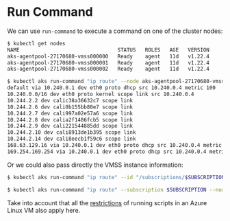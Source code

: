 # Run Command

We can use `run-command` to execute a command on one of the cluster nodes:

```bash
$ kubectl get nodes
NAME                                STATUS   ROLES   AGE   VERSION
aks-agentpool-27170680-vmss000000   Ready    agent   11d   v1.22.4
aks-agentpool-27170680-vmss000001   Ready    agent   11d   v1.22.4
aks-agentpool-27170680-vmss000002   Ready    agent   11d   v1.22.4

$ kubectl aks run-command "ip route" --node aks-agentpool-27170680-vmss000000
default via 10.240.0.1 dev eth0 proto dhcp src 10.240.0.4 metric 100
10.240.0.0/16 dev eth0 proto kernel scope link src 10.240.0.4
10.244.2.2 dev calic38a36632c7 scope link
10.244.2.6 dev cali0b155bb80e7 scope link
10.244.2.7 dev cali997a02e57a6 scope link
10.244.2.8 dev calia2f1486fcb5 scope link
10.244.2.9 dev cali221544885dd scope link
10.244.2.10 dev cali8913de1b395 scope link
10.244.2.14 dev cali8eecb1f59c6 scope link
168.63.129.16 via 10.240.0.1 dev eth0 proto dhcp src 10.240.0.4 metric 100
169.254.169.254 via 10.240.0.1 dev eth0 proto dhcp src 10.240.0.4 metric 100
```

Or we could also pass directly the VMSS instance information:

```bash
$ kubectl aks run-command "ip route" --id "/subscriptions/$SUBSCRIPTION/resourceGroups/$NODERESOURCEGROUP/providers/Microsoft.Compute/virtualMachineScaleSets/$VMSS/virtualmachines/$INSTANCEID"
```

```bash
$ kubectl aks run-command "ip route" --subscription $SUBSCRIPTION --node-resource-group $NODERESOURCEGROUP --vmss $VMSS --instance-id $INSTANCEID
```

Take into account that all the
[restrictions](https://docs.microsoft.com/en-us/azure/virtual-machines/linux/run-command#restrictions)
of running scripts in an Azure Linux VM also apply here.